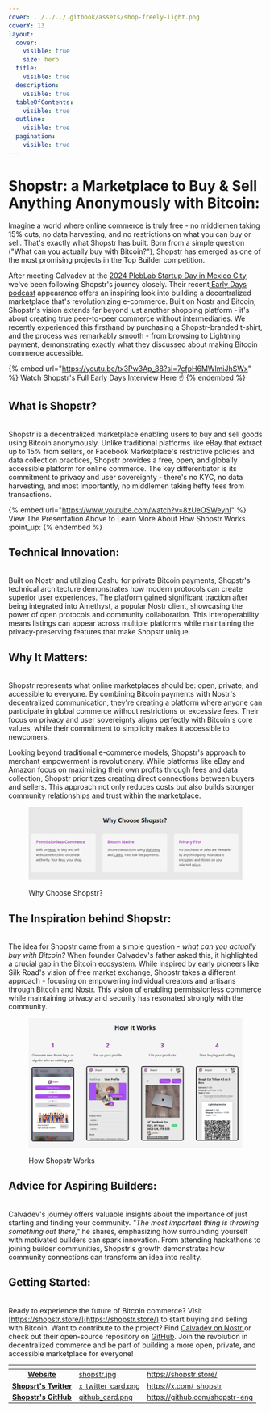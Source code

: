 ```yaml
---
cover: ../../../.gitbook/assets/shop-freely-light.png
coverY: 13
layout:
  cover:
    visible: true
    size: hero
  title:
    visible: true
  description:
    visible: true
  tableOfContents:
    visible: true
  outline:
    visible: true
  pagination:
    visible: true
---
```


# Shopstr: a Marketplace to Buy & Sell Anything Anonymously with Bitcoin:

Imagine a world where online commerce is truly free - no middlemen taking 15% cuts, no data harvesting, and no restrictions on what you can buy or sell. That's exactly what Shopstr has built. Born from a simple question ("What can you actually buy with Bitcoin?"), Shopstr has emerged as one of the most promising projects in the Top Builder competition.&#x20;

After meeting Calvadev at the [2024 PlebLab Startup Day in Mexico City](https://youtu.be/Tupe63Y8UT4?si=4uRyXMO01f448Ti4), we've been following Shopstr's journey closely. Their recent[ Early Days podcast](https://youtu.be/tx3Pw3Ap_88?si=7cfpH6MWlmiJhSWx) appearance offers an inspiring look into building a decentralized marketplace that's revolutionizing e-commerce. Built on Nostr and Bitcoin, Shopstr's vision extends far beyond just another shopping platform - it's about creating true peer-to-peer commerce without intermediaries. We recently experienced this firsthand by purchasing a Shopstr-branded t-shirt, and the process was remarkably smooth - from browsing to Lightning payment, demonstrating exactly what they discussed about making Bitcoin commerce accessible.

{% embed url="https://youtu.be/tx3Pw3Ap_88?si=7cfpH6MWlmiJhSWx" %}
Watch Shopstr's Full Early Days Interview Here ☝️&#x20;
{% endembed %}

## What is Shopstr?

\
Shopstr is a decentralized marketplace enabling users to buy and sell goods using Bitcoin anonymously. Unlike traditional platforms like eBay that extract up to 15% from sellers, or Facebook Marketplace's restrictive policies and data collection practices, Shopstr provides a free, open, and globally accessible platform for online commerce. The key differentiator is its commitment to privacy and user sovereignty - there's no KYC, no data harvesting, and most importantly, no middlemen taking hefty fees from transactions.

{% embed url="https://www.youtube.com/watch?v=8zUeOSWeynI" %}
View The Presentation Above to Learn More About How Shopstr Works :point\_up:&#x20;
{% endembed %}

## Technical Innovation:

\
Built on Nostr and utilizing Cashu for private Bitcoin payments, Shopstr's technical architecture demonstrates how modern protocols can create superior user experiences. The platform gained significant traction after being integrated into Amethyst, a popular Nostr client, showcasing the power of open protocols and community collaboration. This interoperability means listings can appear across multiple platforms while maintaining the privacy-preserving features that make Shopstr unique.

## Why It Matters:

\
Shopstr represents what online marketplaces should be: open, private, and accessible to everyone. By combining Bitcoin payments with Nostr's decentralized communication, they're creating a platform where anyone can participate in global commerce without restrictions or excessive fees. Their focus on privacy and user sovereignty aligns perfectly with Bitcoin's core values, while their commitment to simplicity makes it accessible to newcomers.

Looking beyond traditional e-commerce models, Shopstr's approach to merchant empowerment is revolutionary. While platforms like eBay and Amazon focus on maximizing their own profits through fees and data collection, Shopstr prioritizes creating direct connections between buyers and sellers. This approach not only reduces costs but also builds stronger community relationships and trust within the marketplace.

<figure><img src="../../../.gitbook/assets/image (2).png" alt="Why Choose Shopstr?"><figcaption><p>Why Choose Shopstr?</p></figcaption></figure>

## The Inspiration behind Shopstr:

\
The idea for Shopstr came from a simple question - _what can you actually buy with Bitcoin?_ When founder Calvadev's father asked this, it highlighted a crucial gap in the Bitcoin ecosystem. While inspired by early pioneers like Silk Road's vision of free market exchange, Shopstr takes a different approach - focusing on empowering individual creators and artisans through Bitcoin and Nostr. This vision of enabling permissionless commerce while maintaining privacy and security has resonated strongly with the community.

<figure><img src="../../../.gitbook/assets/image (1).png" alt="How Shopstr Works"><figcaption><p>How Shopstr Works</p></figcaption></figure>

## Advice for Aspiring Builders:

\
Calvadev's journey offers valuable insights about the importance of just starting and finding your community. _"The most important thing is throwing something out there,"_ he shares, emphasizing how surrounding yourself with motivated builders can spark innovation. From attending hackathons to joining builder communities, Shopstr's growth demonstrates how community connections can transform an idea into reality.

## Getting Started:

\
Ready to experience the future of Bitcoin commerce? Visit [https://shopstr.store/](https://shopstr.store/) to start buying and selling with Bitcoin. Want to contribute to the project? Find [Calvadev on Nostr ](https://primal.net/p/npub16dhgpql60vmd4mnydjut87vla23a38j689jssaqlqqlzrtqtd0kqex0nkq)or check out their open-source repository on [GitHub](https://github.com/shopstr-eng). Join the revolution in decentralized commerce and be part of building a more open, private, and accessible marketplace for everyone!



<table data-view="cards"><thead><tr><th align="center"></th><th data-hidden data-card-cover data-type="files"></th><th data-hidden data-card-target data-type="content-ref"></th></tr></thead><tbody><tr><td align="center"><a href="https://shopstr.store/"><strong>Website</strong></a></td><td><a href="../../../.gitbook/assets/shopstr.jpg">shopstr.jpg</a></td><td><a href="https://shopstr.store/">https://shopstr.store/</a></td></tr><tr><td align="center"><a href="https://x.com/_shopstr"><strong>Shopsrt's Twitter</strong></a></td><td><a href="../../../.gitbook/assets/x_twitter_card.png">x_twitter_card.png</a></td><td><a href="https://x.com/_shopstr">https://x.com/_shopstr</a></td></tr><tr><td align="center"><a href="https://github.com/shopstr-eng"><strong>Shopstr's GitHub</strong></a></td><td><a href="../../../.gitbook/assets/github_card.png">github_card.png</a></td><td><a href="https://github.com/shopstr-eng">https://github.com/shopstr-eng</a></td></tr></tbody></table>
